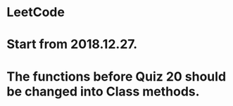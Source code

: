 # LeetCode
# Start from 2018.12.27.
# The functions before Quiz 20 should be changed into Class methods. 
